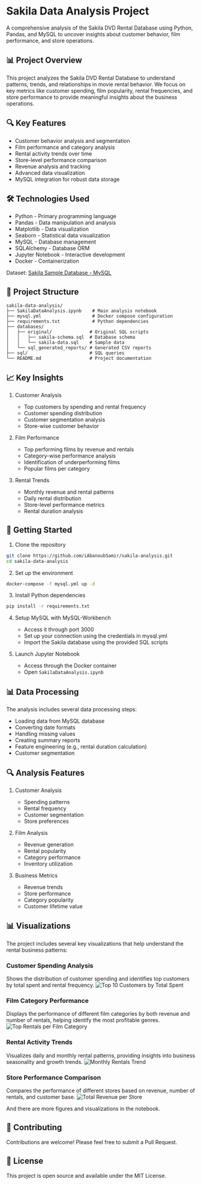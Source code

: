# Sakila Data Analysis Project

A comprehensive analysis of the Sakila DVD Rental Database using Python, Pandas, and MySQL to uncover insights about customer behavior, film performance, and store operations.

## 📊 Project Overview

This project analyzes the Sakila DVD Rental Database to understand patterns, trends, and relationships in movie rental behavior. We focus on key metrics like customer spending, film popularity, rental frequencies, and store performance to provide meaningful insights about the business operations.

## 🔍 Key Features

- Customer behavior analysis and segmentation
- Film performance and category analysis
- Rental activity trends over time
- Store-level performance comparison
- Revenue analysis and tracking
- Advanced data visualization
- MySQL integration for robust data storage

## 🛠️ Technologies Used

- Python - Primary programming language
- Pandas - Data manipulation and analysis
- Matplotlib - Data visualization
- Seaborn - Statistical data visualization
- MySQL - Database management
- SQLAlchemy - Database ORM
- Jupyter Notebook - Interactive development
- Docker - Containerization

Dataset: [Sakila Sample Database - MySQL](https://dev.mysql.com/doc/sakila/en/)

## 📂 Project Structure

```
sakila-data-analysis/
├── SakilaDataAnalysis.ipynb    # Main analysis notebook
├── mysql.yml                   # Docker compose configuration
├── requirements.txt            # Python dependencies
├── databases/
│   ├── original/              # Original SQL scripts
│   │   ├── sakila-schema.sql  # Database schema
│   │   └── sakila-data.sql    # Sample data
│   └── sql_generated_reports/ # Generated CSV reports
├── sql/                       # SQL queries
└── README.md                  # Project documentation
```

## 📈 Key Insights

1. Customer Analysis
   - Top customers by spending and rental frequency
   - Customer spending distribution
   - Customer segmentation analysis
   - Store-wise customer behavior

2. Film Performance
   - Top performing films by revenue and rentals
   - Category-wise performance analysis
   - Identification of underperforming films
   - Popular films per category

3. Rental Trends
   - Monthly revenue and rental patterns
   - Daily rental distribution
   - Store-level performance metrics
   - Rental duration analysis

## 🚀 Getting Started

1. Clone the repository
```bash
git clone https://github.com/iAbanoubSamir/sakila-analysis.git
cd sakila-data-analysis
```

2. Set up the environment
```bash
docker-compose -f mysql.yml up -d
```

3. Install Python dependencies
```bash
pip install -r requirements.txt
```

4. Setup MySQL with MySQL-Workbench
   - Access it through port 3000
   - Set up your connection using the credentials in mysql.yml
   - Import the Sakila database using the provided SQL scripts

5. Launch Jupyter Notebook
   - Access through the Docker container
   - Open `SakilaDataAnalysis.ipynb`

## 📊 Data Processing

The analysis includes several data processing steps:

- Loading data from MySQL database
- Converting date formats
- Handling missing values
- Creating summary reports
- Feature engineering (e.g., rental duration calculation)
- Customer segmentation

## 🔍 Analysis Features

1. Customer Analysis
   - Spending patterns
   - Rental frequency
   - Customer segmentation
   - Store preferences

2. Film Analysis
   - Revenue generation
   - Rental popularity
   - Category performance
   - Inventory utilization

3. Business Metrics
   - Revenue trends
   - Store performance
   - Category popularity
   - Customer lifetime value

## 📊 Visualizations

The project includes several key visualizations that help understand the rental business patterns:

### Customer Spending Analysis
Shows the distribution of customer spending and identifies top customers by total spent and rental frequency.
![Top 10 Customers by Total Spent](figures/Top%2010%20Customers%20by%20Total%20Spent.png)

### Film Category Performance
Displays the performance of different film categories by both revenue and number of rentals, helping identify the most profitable genres.
![Top Rentals per Film Category](figures/Total%20Rentals%20per%20Film%20Category.png)

### Rental Activity Trends
Visualizes daily and monthly rental patterns, providing insights into business seasonality and growth trends.
![Monthly Rentals Trend](figures/Monthly%20Rentals%20Trend.png)

### Store Performance Comparison
Compares the performance of different stores based on revenue, number of rentals, and customer base.
![Total Revenue per Store](figures/Total%20Revenue%20per%20Store.png)

And there are more figures and visualizations in the notebook.

## 🤝 Contributing

Contributions are welcome! Please feel free to submit a Pull Request.

## 📝 License

This project is open source and available under the MIT License.

